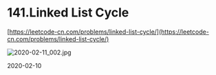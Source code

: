 # 141.Linked List Cycle

[https://leetcode-cn.com/problems/linked-list-cycle/](https://leetcode-cn.com/problems/linked-list-cycle/)

![2020-02-11\_002.jpg](https://gitee.com/gdhu/testtingop/raw/master/2020-02-11_002.jpg)

2020-02-10



